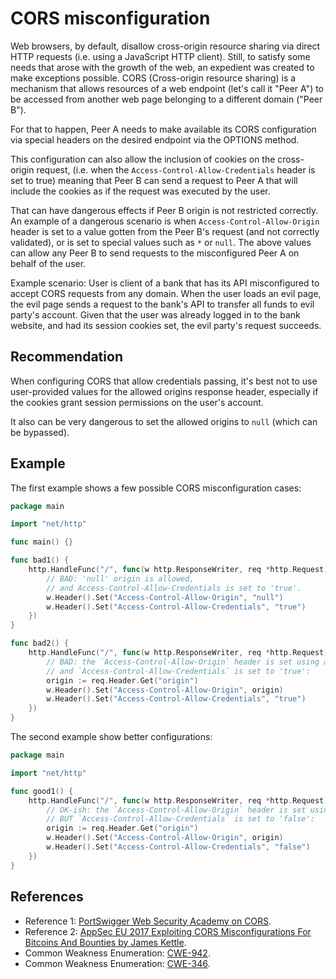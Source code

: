 # CORS misconfiguration
Web browsers, by default, disallow cross-origin resource sharing via direct HTTP requests (i.e. using a JavaScript HTTP client). Still, to satisfy some needs that arose with the growth of the web, an expedient was created to make exceptions possible. CORS (Cross-origin resource sharing) is a mechanism that allows resources of a web endpoint (let's call it "Peer A") to be accessed from another web page belonging to a different domain ("Peer B").

For that to happen, Peer A needs to make available its CORS configuration via special headers on the desired endpoint via the OPTIONS method.

This configuration can also allow the inclusion of cookies on the cross-origin request, (i.e. when the `Access-Control-Allow-Credentials` header is set to true) meaning that Peer B can send a request to Peer A that will include the cookies as if the request was executed by the user.

That can have dangerous effects if Peer B origin is not restricted correctly. An example of a dangerous scenario is when `Access-Control-Allow-Origin` header is set to a value gotten from the Peer B's request (and not correctly validated), or is set to special values such as `*` or `null`. The above values can allow any Peer B to send requests to the misconfigured Peer A on behalf of the user.

Example scenario: User is client of a bank that has its API misconfigured to accept CORS requests from any domain. When the user loads an evil page, the evil page sends a request to the bank's API to transfer all funds to evil party's account. Given that the user was already logged in to the bank website, and had its session cookies set, the evil party's request succeeds.


## Recommendation
When configuring CORS that allow credentials passing, it's best not to use user-provided values for the allowed origins response header, especially if the cookies grant session permissions on the user's account.

It also can be very dangerous to set the allowed origins to `null` (which can be bypassed).


## Example
The first example shows a few possible CORS misconfiguration cases:


```go
package main

import "net/http"

func main() {}

func bad1() {
	http.HandleFunc("/", func(w http.ResponseWriter, req *http.Request) {
		// BAD: 'null' origin is allowed,
		// and Access-Control-Allow-Credentials is set to 'true'.
		w.Header().Set("Access-Control-Allow-Origin", "null")
		w.Header().Set("Access-Control-Allow-Credentials", "true")
	})
}

func bad2() {
	http.HandleFunc("/", func(w http.ResponseWriter, req *http.Request) {
		// BAD: the `Access-Control-Allow-Origin` header is set using a user-defined value,
		// and `Access-Control-Allow-Credentials` is set to 'true':
		origin := req.Header.Get("origin")
		w.Header().Set("Access-Control-Allow-Origin", origin)
		w.Header().Set("Access-Control-Allow-Credentials", "true")
	})
}

```
The second example show better configurations:


```go
package main

import "net/http"

func good1() {
	http.HandleFunc("/", func(w http.ResponseWriter, req *http.Request) {
		// OK-ish: the `Access-Control-Allow-Origin` header is set using a user-defined value,
		// BUT `Access-Control-Allow-Credentials` is set to 'false':
		origin := req.Header.Get("origin")
		w.Header().Set("Access-Control-Allow-Origin", origin)
		w.Header().Set("Access-Control-Allow-Credentials", "false")
	})
}

```

## References
* Reference 1: [PortSwigger Web Security Academy on CORS](https://portswigger.net/web-security/cors).
* Reference 2: [AppSec EU 2017 Exploiting CORS Misconfigurations For Bitcoins And Bounties by James Kettle](https://www.youtube.com/watch?v=wgkj4ZgxI4c).
* Common Weakness Enumeration: [CWE-942](https://cwe.mitre.org/data/definitions/942.html).
* Common Weakness Enumeration: [CWE-346](https://cwe.mitre.org/data/definitions/346.html).
